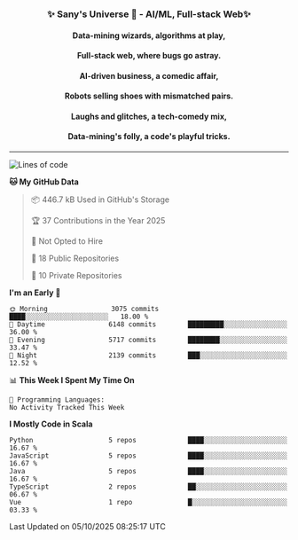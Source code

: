 <p align="center">
  <h3 align="center">✨ Sany's Universe 🤖 - AI/ML, Full-stack Web✨</h3>
  <h4 align="center">Data-mining wizards, algorithms at play,</h4>
  <h4 align="center">Full-stack web, where bugs go astray.</h4>
  <h4 align="center">AI-driven business, a comedic affair,</h4>
  <h4 align="center">Robots selling shoes with mismatched pairs.</h4>
  <h4 align="center">Laughs and glitches, a tech-comedy mix,</h4>
  <h4 align="center">Data-mining's folly, a code's playful tricks.</h4>
  <hr>
</p>

<!--START_SECTION:waka-->
![Lines of code](https://img.shields.io/badge/From%20Hello%20World%20I%27ve%20Written-9.0%20million%20lines%20of%20code-blue)

**🐱 My GitHub Data** 

> 📦 446.7 kB Used in GitHub's Storage 
 > 
> 🏆 37 Contributions in the Year 2025
 > 
> 🚫 Not Opted to Hire
 > 
> 📜 18 Public Repositories 
 > 
> 🔑 10 Private Repositories 
 > 
**I'm an Early 🐤** 

```text
🌞 Morning                3075 commits        ████░░░░░░░░░░░░░░░░░░░░░   18.00 % 
🌆 Daytime                6148 commits        █████████░░░░░░░░░░░░░░░░   36.00 % 
🌃 Evening                5717 commits        ████████░░░░░░░░░░░░░░░░░   33.47 % 
🌙 Night                  2139 commits        ███░░░░░░░░░░░░░░░░░░░░░░   12.52 % 
```


📊 **This Week I Spent My Time On** 

```text
💬 Programming Languages: 
No Activity Tracked This Week
```

**I Mostly Code in Scala** 

```text
Python                   5 repos             ████░░░░░░░░░░░░░░░░░░░░░   16.67 % 
JavaScript               5 repos             ████░░░░░░░░░░░░░░░░░░░░░   16.67 % 
Java                     5 repos             ████░░░░░░░░░░░░░░░░░░░░░   16.67 % 
TypeScript               2 repos             ██░░░░░░░░░░░░░░░░░░░░░░░   06.67 % 
Vue                      1 repo              █░░░░░░░░░░░░░░░░░░░░░░░░   03.33 % 
```




 Last Updated on 05/10/2025 08:25:17 UTC
<!--END_SECTION:waka-->

<!--
**SanyHe/SanyHe** is a ✨ _special_ ✨ repository because its `README.md` (this file) appears on your GitHub profile.

Here are some ideas to get you started:

- 🔭 I’m currently working on ...
- 🌱 I’m currently learning ...
- 👯 I’m looking to collaborate on ...
- 🤔 I’m looking for help with ...
- 💬 Ask me about ...
- 📫 How to reach me: ...
- 😄 Pronouns: ...
- ⚡ Fun fact: ...
-->
